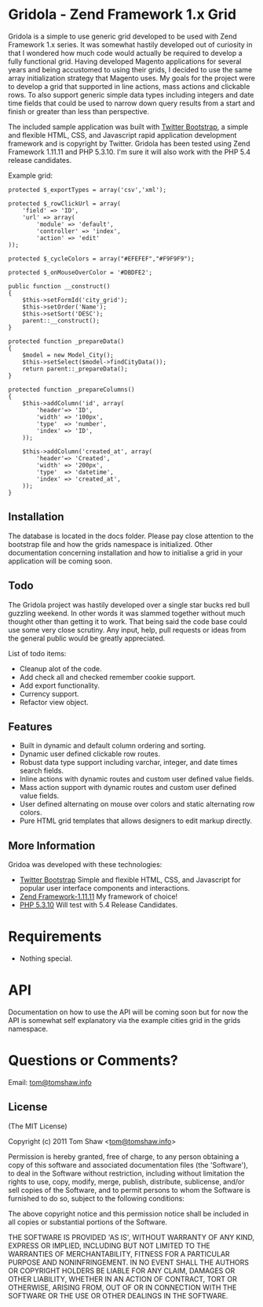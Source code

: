 # Gridola - Zend Framework 1.x Grid
      
  Gridola is a simple to use generic grid developed to be used with Zend Framework 1.x series. It was somewhat hastily developed out of curiosity in that I wondered how much code would actually be required to develop a fully functional grid. Having developed Magento applications for several years and being accustomed to using their grids, I decided to use the same array initialization strategy that Magento uses. My goals for the project were to develop a grid that supported in line actions, mass actions and clickable rows. To also support generic simple data types including integers and date time fields that could be used to narrow down query results from a start and finish or greater than less than perspective. 
  
  The included sample application was built with [Twitter Bootstrap](http://twitter.github.com/bootstrap/), a simple and flexible HTML, CSS, and Javascript rapid application development framework and is copyright by Twitter. Gridola has been tested using Zend Framework 1.11.11 and PHP 5.3.10. I'm sure it will also work with the PHP 5.4 release candidates. 
  
  Example grid:
     
    protected $_exportTypes = array('csv','xml');
	
    protected $_rowClickUrl = array(
        'field' => 'ID', 
        'url' => array(
            'module' => 'default',
            'controller' => 'index', 
            'action' => 'edit'
    ));
	
    protected $_cycleColors = array("#EFEFEF","#F9F9F9");
	
    protected $_onMouseOverColor = '#DBDFE2';

    public function __construct()
    {
        $this->setFormId('city_grid');
        $this->setOrder('Name');
        $this->setSort('DESC');
        parent::__construct();
    }
	
    protected function _prepareData()
    {
        $model = new Model_City();
        $this->setSelect($model->findCityData());
        return parent::_prepareData();
    }
	
	protected function _prepareColumns()
	{
        $this->addColumn('id', array(
            'header'=> 'ID',
            'width' => '100px',
            'type'  => 'number',
            'index' => 'ID',
        ));
        
        $this->addColumn('created_at', array(
            'header'=> 'Created',
            'width' => '200px',
            'type'  => 'datetime',
            'index' => 'created_at',
        ));
    }

## Installation

  The database is located in the docs folder. Please pay close attention to the bootstrap file and how the grids namespace is initialized. Other documentation concerning installation and how to initialise a grid in your application will be coming soon.

## Todo

 The Gridola project was hastily developed over a single star bucks red bull guzzling weekend. In other words it was slammed together without much thought other than getting it to work. That being said the code base could use some very close scrutiny. Any input, help, pull requests or ideas from the general public would be greatly appreciated. 

 List of todo items:

  * Cleanup alot of the code.
  * Add check all and checked remember cookie support.
  * Add export functionality.
  * Currency support.
  * Refactor view object.

## Features

  * Built in dynamic and default column ordering and sorting.
  * Dynamic user defined clickable row routes.
  * Robust data type support including varchar, integer, and date times search fields.
  * Inline actions with dynamic routes and custom user defined value fields.
  * Mass action support with dynamic routes and custom user defined value fields.
  * User defined alternating on mouse over colors and static alternating row colors.
  * Pure HTML grid templates that allows designers to edit markup directly.

## More Information

  Gridoa was developed with these technologies:

  * [Twitter Bootstrap](http://twitter.github.com/bootstrap/) Simple and flexible HTML, CSS, and Javascript for popular user interface components and interactions.
  * [Zend Framework-1.11.11](http://framework.zend.com/) My framework of choice!
  * [PHP 5.3.10](http://www.php.net/) Will test with 5.4 Release Candidates.
  
# Requirements

  * Nothing special.

# API 

Documentation on how to use the API will be coming soon but for now the API is somewhat self explanatory via the example cities grid in the grids namespace.

# Questions or Comments?

Email: tom@tomshaw.info

## License 

(The MIT License)

Copyright (c) 2011 Tom Shaw &lt;tom@tomshaw.info&gt;

Permission is hereby granted, free of charge, to any person obtaining
a copy of this software and associated documentation files (the
'Software'), to deal in the Software without restriction, including
without limitation the rights to use, copy, modify, merge, publish,
distribute, sublicense, and/or sell copies of the Software, and to
permit persons to whom the Software is furnished to do so, subject to
the following conditions:

The above copyright notice and this permission notice shall be
included in all copies or substantial portions of the Software.

THE SOFTWARE IS PROVIDED 'AS IS', WITHOUT WARRANTY OF ANY KIND,
EXPRESS OR IMPLIED, INCLUDING BUT NOT LIMITED TO THE WARRANTIES OF
MERCHANTABILITY, FITNESS FOR A PARTICULAR PURPOSE AND NONINFRINGEMENT.
IN NO EVENT SHALL THE AUTHORS OR COPYRIGHT HOLDERS BE LIABLE FOR ANY
CLAIM, DAMAGES OR OTHER LIABILITY, WHETHER IN AN ACTION OF CONTRACT,
TORT OR OTHERWISE, ARISING FROM, OUT OF OR IN CONNECTION WITH THE
SOFTWARE OR THE USE OR OTHER DEALINGS IN THE SOFTWARE.
